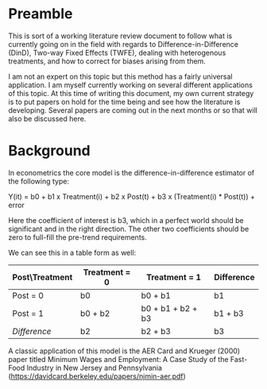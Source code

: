 # Preamble

This is sort of a working literature review document to follow what is currently going on in the field with regards to Difference-in-Difference (DinD), Two-way Fixed Effects (TWFE), dealing with heterogenous treatments, and how to correct for biases arising from them.

I am not an expert on this topic but this method has a fairly universal application. I am myself currently working on several different applications of this topic. At this time of writing this document, my own current strategy is to put papers on hold for the time being and see how the literature is developing. Several papers are coming out in the next months or so that will also be discussed here.




# Background

In econometrics the core model is the difference-in-difference estimator of the following type:

Y(it) = b0 + b1 x Treatment(i) + b2 x Post(t) + b3 x (Treatment(i) * Post(t)) + error

Here the coefficient of interest is b3, which in a perfect world should be significant and in the right direction. The other two coefficients should be zero to full-fill the pre-trend requirements.

We can see this in a table form as well:

| Post\Treatment | Treatment = 0 | Treatment = 1 | Difference  | 
| ----- | ----- | ----- | -----   |
| Post = 0 |  b0   | b0 + b1    |  b1  |
| Post = 1 |  b0 + b2   |  b0 + b1 + b2 + b3  |  b1 + b3   |
| *Difference* | b2   |  b2 + b3  | b3   |

A classic application of this model is the AER Card and Krueger (2000) paper titled Minimum Wages and Employment: A Case Study of the Fast-Food Industry in New Jersey and Pennsylvania (https://davidcard.berkeley.edu/papers/njmin-aer.pdf)

